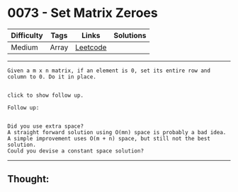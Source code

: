 # 0073 - Set Matrix Zeroes

Difficulty  | Tags | Links | Solutions
----------- | ---- | ----- | -----
Medium | Array | [Leetcode](https://leetcode.com/problems/set-matrix-zeroes/description/) |


-----------

```
Given a m x n matrix, if an element is 0, set its entire row and column to 0. Do it in place.


click to show follow up.

Follow up:


Did you use extra space?
A straight forward solution using O(mn) space is probably a bad idea.
A simple improvement uses O(m + n) space, but still not the best solution.
Could you devise a constant space solution?
```

-----------

## Thought:
